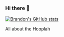 ### Hi there 👋
[![Brandon's GitHub stats](https://github-readme-stats.vercel.app/api?username=bsoong)](https://github.com/anuraghazra/github-readme-stats)

All about the Hooplah

<!--
**Bsoong/bsoong** 

[![Brandon's GitHub stats](https://github-readme-stats.vercel.app/api?username=bsoong)](https://github.com/anuraghazra/github-readme-stats)

All about the Hooplah
-->
